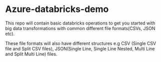 # Azure-databricks-demo
This repo will contain basic databricks operations to get you started with big data transformations with common different file formats(CSVs, JSON etc).

These file formats will also have different structures e.g CSV (Single CSV file and Split CSV files), JSON(Single Line, Single Line Nested, Multi Line and Split Multi Line) files.
